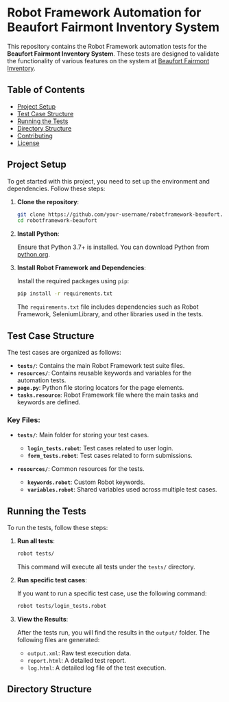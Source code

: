 # Robot Framework Automation for Beaufort Fairmont Inventory System

This repository contains the Robot Framework automation tests for the **Beaufort Fairmont Inventory System**. These tests are designed to validate the functionality of various features on the system at [Beaufort Fairmont Inventory](http://inv.beaufortfairmont.com/#/).

## Table of Contents

- [Project Setup](#project-setup)
- [Test Case Structure](#test-case-structure)
- [Running the Tests](#running-the-tests)
- [Directory Structure](#directory-structure)
- [Contributing](#contributing)
- [License](#license)

## Project Setup

To get started with this project, you need to set up the environment and dependencies. Follow these steps:

1. **Clone the repository**:

    ```bash
    git clone https://github.com/your-username/robotframework-beaufort.git
    cd robotframework-beaufort
    ```

2. **Install Python**:

    Ensure that Python 3.7+ is installed. You can download Python from [python.org](https://www.python.org/).

3. **Install Robot Framework and Dependencies**:

    Install the required packages using `pip`:

    ```bash
    pip install -r requirements.txt
    ```

    The `requirements.txt` file includes dependencies such as Robot Framework, SeleniumLibrary, and other libraries used in the tests.

## Test Case Structure

The test cases are organized as follows:

- **`tests/`**: Contains the main Robot Framework test suite files.
- **`resources/`**: Contains reusable keywords and variables for the automation tests.
- **`page.py`**: Python file storing locators for the page elements.
- **`tasks.resource`**: Robot Framework file where the main tasks and keywords are defined.

### Key Files:

- **`tests/`**: Main folder for storing your test cases.
  - **`login_tests.robot`**: Test cases related to user login.
  - **`form_tests.robot`**: Test cases related to form submissions.

- **`resources/`**: Common resources for the tests.
  - **`keywords.robot`**: Custom Robot keywords.
  - **`variables.robot`**: Shared variables used across multiple test cases.

## Running the Tests

To run the tests, follow these steps:

1. **Run all tests**:

    ```bash
    robot tests/
    ```

    This command will execute all tests under the `tests/` directory.

2. **Run specific test cases**:

    If you want to run a specific test case, use the following command:

    ```bash
    robot tests/login_tests.robot
    ```

3. **View the Results**:

    After the tests run, you will find the results in the `output/` folder. The following files are generated:
    - `output.xml`: Raw test execution data.
    - `report.html`: A detailed test report.
    - `log.html`: A detailed log file of the test execution.

## Directory Structure

